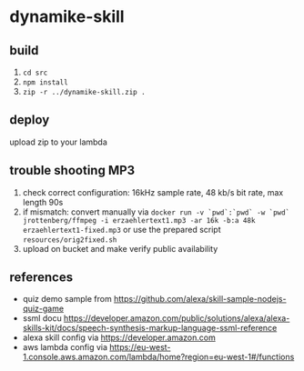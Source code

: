 # dynamike-skill

## build

1. `cd src` 
2. `npm install`
3. `zip -r ../dynamike-skill.zip .`

## deploy

upload zip to your lambda

## trouble shooting MP3

1. check correct configuration: 16kHz sample rate, 48 kb/s bit rate, max length 90s
2. if mismatch: convert manually via ```docker run -v `pwd`:`pwd` -w `pwd` jrottenberg/ffmpeg -i erzaehlertext1.mp3 -ar 16k -b:a 48k erzaehlertext1-fixed.mp3``` or use the prepared script `resources/orig2fixed.sh`
3. upload on bucket and make verify public availability

## references

* quiz demo sample from https://github.com/alexa/skill-sample-nodejs-quiz-game
* ssml docu https://developer.amazon.com/public/solutions/alexa/alexa-skills-kit/docs/speech-synthesis-markup-language-ssml-reference
* alexa skill config via https://developer.amazon.com
* aws lambda config via https://eu-west-1.console.aws.amazon.com/lambda/home?region=eu-west-1#/functions
